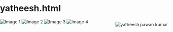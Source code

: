 # yatheesh.html
<!DOCTYPE html>
<html lang="en">
<head>
  <meta charset="UTF-8">
  <meta name="viewport" content="width=device-width, initial-scale=1.0">
  <title>Image5 positions</title>
  <style>
    body {
      margin: 0;
      padding: 0;
      height: 100vh;
      display: flex;
      flex-direction: column;
    }

    .container {
      flex: 1;
      position: relative;
    }

 .image {
      position: absolute;
      max-width: 100%;
      max-height: 100%;
    }

    .top-left {
      top: 0;
      left: 0;
    }

    .top-right {
      top: 0;
      right: 0;
    }

    .bottom-left {
      bottom: 0;
      left: 0;
    }

    .bottom-right {
      bottom: 0;
      right: 0;
    }

    .center {
      top: 50%;
      left: 50%;
      transform: translate(50%, 50%);
    }
  </style>
</head>
<body>
  <div class="container">
    <img src=" first.jpg " alt="Image 1" class="image top-left">
    <img src=" 2.jpg " alt="Image 2" class="image top-right">
    <img src=" bg.jpg " alt="Image 3" class="image bottom-left">
    <img src=" un.jpg " alt="Image 4" class="image bottom-right">
    <img src=" robert.jpg " alt="yatheesh pawan kumar" class="image center">
  </div>
</body>
</html>
